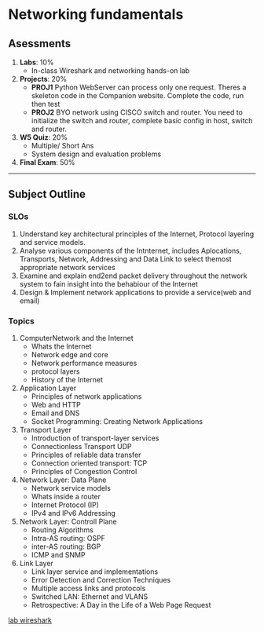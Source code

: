 # Networking fundamentals

## Asessments

1. **Labs**: 10%
   - In-class Wireshark and networking hands-on lab
2. **Projects**: 20%
   - **PROJ1** Python WebServer can process only one request. Theres a skeleton code in the Companion website. Complete the code, run then test
   - **PROJ2** BYO network using CISCO switch and router. You need to initialize the switch and router, complete basic config in host, switch and router.
3. **W5 Quiz**: 20%
   - Multiple/ Short Ans
   - System design and evaluation problems
4. **Final Exam**: 50%

---

## Subject Outline

### SLOs

1. Understand key architectural principles of the Internet, Protocol layering and service models.
2. Analyse various components of the Intnternet, includes Aplocations, Transports, Network, Addressing and Data Link to select themost appropriate network services
3. Examine and explain end2end packet delivery throughout the network system to fain insight into the behabiour of the Internet
4. Design & Implement network applications to provide a service(web and email)

### Topics

1. ComputerNetwork and the Internet
   - Whats the Internet
   - Network edge and core
   - Network performance measures
   - protocol layers
   - History of the Internet
2. Application Layer
   - Principles of network applications
   - Web and HTTP
   - Email and DNS
   - Socket Programming: Creating Network Applications
3. Transport Layer
   - Introduction of transport-layer services
   - Connectionless Transport UDP
   - Principles of reliable data transfer
   - Connection oriented transport: TCP
   - Principles of Congestion Control
4. Network Layer: Data Plane
   - Network service models
   - Whats inside a router
   - Internet Protocol (IP)
   - IPv4 and IPv6 Addressing
5. Network Layer: Controll Plane
   - Routing Algorithms
   - Intra-AS routing: OSPF
   - inter-AS routing: BGP
   - ICMP and SNMP
6. Link Layer
   - Link layer service and implementations
   - Error Detection and Correction Techniques
   - Multiple access links and protocols
   - Switched LAN: Ethernet and VLANS
   - Retrospective: A Day in the Life of a Web Page Request

[lab wireshark](https://online.uts.edu.au/webapps/blackboard/execute/content/file?cmd=view&content_id=_3370160_1&course_id=_38147_1)